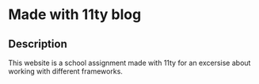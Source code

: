 # Made with 11ty blog

## Description

This website is a school assignment made with 11ty for an excersise about working with different frameworks.
